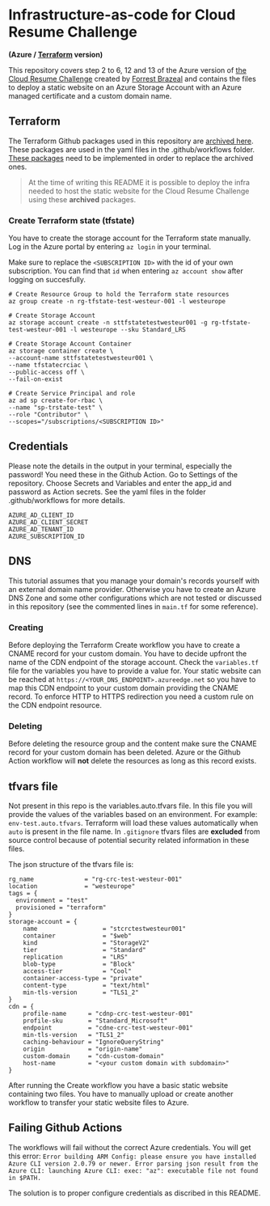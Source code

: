 # Infrastructure-as-code for Cloud Resume Challenge

__(Azure / [Terraform](https://www.terraform.io) version)__

This repository covers step 2 to 6, 12 and 13 of the Azure version of [the Cloud Resume Challenge](https://cloudresumechallenge.dev/docs/the-challenge/azure/) created by [Forrest Brazeal](https://github.com/forrestbrazeal) and contains the files to deploy a static website on an Azure Storage Account with an Azure managed certificate and a custom domain name.

## Terraform
The Terraform Github packages used in this repository are [archived here](https://github.com/hashicorp/terraform-github-actions?tab=readme-ov-file). These packages are used in the yaml files in the .github/workflows folder. [These packages](https://github.com/hashicorp/setup-terraform) need to be implemented in order to replace the archived ones.

> At the time of writing this README it is possible to deploy the infra needed to host the static website for the Cloud Resume Challenge using these __archived__ packages.

### Create Terraform state (tfstate)

You have to create the storage account for the Terraform state manually. Log in the Azure portal by entering `az login` in your terminal.

Make sure to replace the `<SUBSCRIPTION ID>` with the id of your own subscription. You can find that `id` when entering `az account show` after logging on succesfully.

````
# Create Resource Group to hold the Terraform state resources
az group create -n rg-tfstate-test-westeur-001 -l westeurope

# Create Storage Account
az storage account create -n sttfstatetestwesteur001 -g rg-tfstate-test-westeur-001 -l westeurope --sku Standard_LRS
 
# Create Storage Account Container
az storage container create \
--account-name sttfstatetestwesteur001 \
--name tfstatecrciac \
--public-access off \
--fail-on-exist

# Create Service Principal and role
az ad sp create-for-rbac \
--name "sp-trstate-test" \
--role "Contributor" \
--scopes="/subscriptions/<SUBSCRIPTION ID>"
````

## Credentials
Please note the details in the output in your terminal, especially the password! You need these in the Github Action. Go to Settings of the repository. Choose Secrets and Variables and enter the app_id and password as Action secrets. See the yaml files in the folder .github/workflows for more details.

````
AZURE_AD_CLIENT_ID
AZURE_AD_CLIENT_SECRET
AZURE_AD_TENANT_ID
AZURE_SUBSCRIPTION_ID
````

## DNS
This tutorial assumes that you manage your domain's records yourself with an external domain name provider. Otherwise you have to create an Azure DNS Zone and some other configurations which are not tested or discussed in this repository (see the commented lines in `main.tf` for some reference).

### Creating
Before deploying the Terraform Create workflow you have to create a CNAME record for your custom domain. You have to decide upfront the name of the CDN endpoint of the storage account. Check the `variables.tf` file for the variables you have to provide a value for. Your static website can be reached at `https://<YOUR_DNS_ENDPOINT>.azureedge.net` so you have to map this CDN endpoint to your custom domain providing the CNAME record.
To enforce HTTP to HTTPS redirection you need a custom rule on the CDN endpoint resource.

### Deleting
Before deleting the resource group and the content make sure the CNAME record for your custom domain has been deleted. Azure or the Github Action workflow will __not__ delete the resources as long as this record exists.

## tfvars file
Not present in this repo is the variables.auto.tfvars file. In this file you will provide the values of the variables based on an environment. For example: `env-test.auto.tfvars`.
Terraform will load these values automatically when `auto` is present in the file name.
In `.gitignore` tfvars files are __excluded__ from source control because of potential security related information in these files.

The json structure of the tfvars file is:
````
rg_name              = "rg-crc-test-westeur-001"
location             = "westeurope"
tags = {
  environment = "test"
  provisioned = "terraform"
}
storage-account = {
    name                  = "stcrctestwesteur001"
    container             = "$web"
    kind                  = "StorageV2"
    tier                  = "Standard"
    replication           = "LRS"
    blob-type             = "Block"
    access-tier           = "Cool"
    container-access-type = "private"
    content-type          = "text/html"
    min-tls-version       = "TLS1_2"
}
cdn = {
    profile-name      = "cdnp-crc-test-westeur-001"
    profile-sku       = "Standard_Microsoft"
    endpoint          = "cdne-crc-test-westeur-001"
    min-tls-version   = "TLS1_2"
    caching-behaviour = "IgnoreQueryString"
    origin            = "origin-name"
    custom-domain     = "cdn-custom-domain"
    host-name         = "<your custom domain with subdomain>"
}
````

After running the Create workflow you have a basic static website containing two files. You have to manually upload or create another workflow to transfer your static website files to Azure.

## Failing Github Actions
The workflows will fail without the correct Azure credentials.
You will get this error: `Error building ARM Config: please ensure you have installed Azure CLI version 2.0.79 or newer. Error parsing json result from the Azure CLI: launching Azure CLI: exec: "az": executable file not found in $PATH.`

The solution is to proper configure credentials as discribed in this README.
